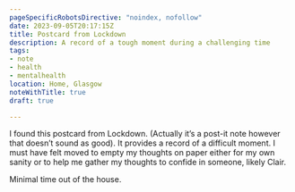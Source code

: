 ```yaml
---
pageSpecificRobotsDirective: "noindex, nofollow"
date: 2023-09-05T20:17:15Z
title: Postcard from Lockdown
description: A record of a tough moment during a challenging time
tags:
- note
- health
- mentalhealth
location: Home, Glasgow
noteWithTitle: true
draft: true

---
```

I found this postcard from Lockdown. (Actually it’s a post-it note however that doesn’t sound as good). It provides a record of a difficult moment. I must have felt moved to empty my thoughts on paper either for my own sanity or to help me gather my thoughts to confide in someone, likely Clair.

Minimal time out of the house. 
